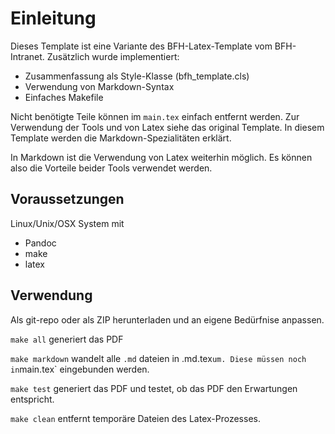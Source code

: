 # Einleitung

Dieses Template ist eine Variante des BFH-Latex-Template vom BFH-Intranet. Zusätzlich wurde implementiert: 

 - Zusammenfassung als Style-Klasse (bfh_template.cls)
 - Verwendung von Markdown-Syntax
 - Einfaches Makefile
 
 Nicht benötigte Teile können im `main.tex` einfach entfernt werden. Zur Verwendung der Tools und von Latex siehe das original Template. In diesem Template werden die Markdown-Spezialitäten erklärt. 
 
In Markdown ist die Verwendung von Latex weiterhin möglich. Es können also die Vorteile beider Tools verwendet werden. 
 
## Voraussetzungen

Linux/Unix/OSX System mit 

 - Pandoc
 - make
 - latex
 
## Verwendung

Als git-repo oder als ZIP herunterladen und an eigene Bedürfnise anpassen. 
 
 `make all` generiert das PDF
 
 `make markdown` wandelt alle `.md` dateien in .md.tex` um. Diese müssen noch in `main.tex` eingebunden werden. 
 
 `make test` generiert das PDF und testet, ob das PDF den Erwartungen entspricht. 
 
 `make clean` entfernt temporäre Dateien des Latex-Prozesses. 
 
 